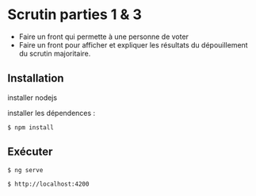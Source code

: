 # Scrutin parties 1 & 3


* Faire un front qui permette à une personne de voter
* Faire un front pour afficher et expliquer les résultats du dépouillement du scrutin majoritaire.

## Installation

installer nodejs

installer les dépendences  : 

```shellsession
$ npm install
```

## Exécuter 

```shellsession
$ ng serve
```
```shellsession
$ http://localhost:4200
```


